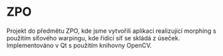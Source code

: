 # ZPO
Projekt do předmětu ZPO, kde jsme vytvořili aplikaci realizující morphing s použitím síťového warpingu, kde řídící síť se skládá z úseček. Implementováno v Qt s použitím knihovny OpenCV.
